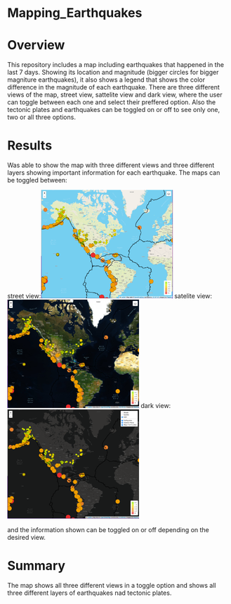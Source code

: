 # Mapping_Earthquakes

# Overview
This repository includes a map including earthquakes that happened in the last 7 days. Showing its location and magnitude (bigger circles for bigger magniture earthquakes), it also shows a  legend that shows the color difference in the magnitude of each earthquake. There are three different views of the map, street view, sattelite view and dark view, where the user can toggle between each one and select their preffered option. Also the tectonic plates and earthquakes can be toggled on or off to see only one, two or all three options.

# Results

Was able to show the map with three different views and three different layers showing important information for each earthquake. The maps can be toggled between:

street view:<img src="Earthquake_Challenge/Images/streetView.png" width="300">
satelite view:<img src="Earthquake_Challenge/Images/sateliteView.png" width="300">
dark view:<img src="Earthquake_Challenge/Images/darkView.png" width="300">

and the information shown can be toggled on or off depending on the desired view.


# Summary

The map shows all three different views in a toggle option and shows all three different layers of earthquakes nad tectonic plates.
